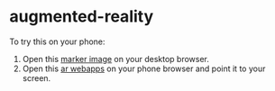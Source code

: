 # augmented-reality

To try this on your phone:
  1. Open this <a href='https://rishavjayswal.github.io/augmented-reality/images/HIRO.jpg'>marker image</a> on your desktop browser. 
  2. Open this <a href='https://rishavjayswal.github.io/augmented-reality/'>ar webapps</a> on your phone browser and point it to your screen.
